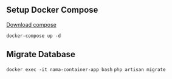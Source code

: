 ## Setup Docker Compose
[Download compose](https://drive.google.com/file/d/1zTBKrcPhxKD2npFFgXwJ4Gj25g0ryW-Q/view?usp=sharing)

`docker-compose up -d`
## Migrate Database
`docker exec -it nama-container-app bash`
`php artisan migrate`
